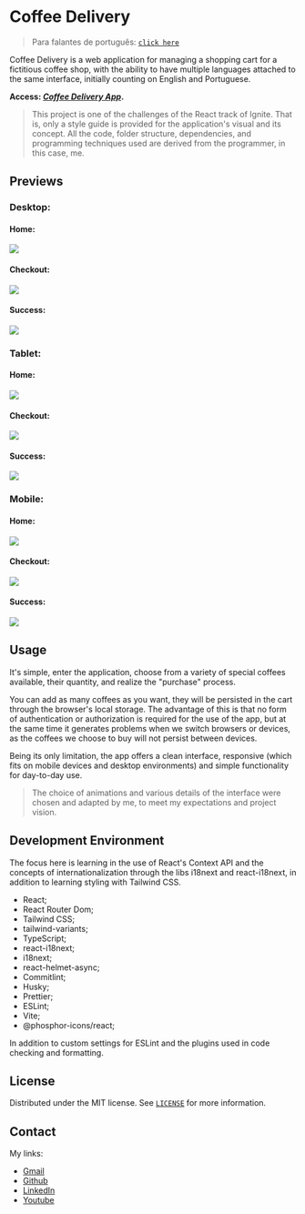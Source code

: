 # Coffee Delivery

> Para falantes de português: [`click here`](./README_PT.MD)

Coffee Delivery is a web application for managing a shopping cart for a fictitious coffee shop, with the ability to have multiple languages attached to the same interface, initially counting on English and Portuguese.

**Access: [_Coffee Delivery App_](https://coffee-delivery-eddyyxxyy.vercel.app/).**

> This project is one of the challenges of the React track of Ignite. That is, only a style guide is provided for the application's visual and its concept. All the code, folder structure, dependencies, and programming techniques used are derived from the programmer, in this case, me.

## Previews

### Desktop:

#### Home:

![](./previews/home-desktop-preview-1-en.png)

#### Checkout:

![](./previews/checkout-desktop-preview-1-en.png)

#### Success:

![](./previews/success-desktop-1-en.png)

### Tablet:

#### Home:

![](./previews/home-tablet-preview-1-en.png)

#### Checkout:

![](./previews/checkout-tablet-preview-1-en.png)

#### Success:

![](./previews/success-tablet-1-en.png)

### Mobile:

#### Home:

![](./previews/home-mobile-preview-1-en.png)

#### Checkout:

![](./previews/checkout-mobile-preview-1-en.png)

#### Success:

![](./previews/success-mobile-1-en.png)

## Usage

It's simple, enter the application, choose from a variety of special coffees available, their quantity, and realize the "purchase" process.

You can add as many coffees as you want, they will be persisted in the cart through the browser's local storage. The advantage of this is that no form of authentication or authorization is required for the use of the app, but at the same time it generates problems when we switch browsers or devices, as the coffees we choose to buy will not persist between devices.

Being its only limitation, the app offers a clean interface, responsive (which fits on mobile devices and desktop environments) and simple functionality for day-to-day use.

> The choice of animations and various details of the interface were chosen and adapted by me, to meet my expectations and project vision.

## Development Environment

The focus here is learning in the use of React's Context API and the concepts of internationalization through the libs i18next and react-i18next, in addition to learning styling with Tailwind CSS.

- React;
- React Router Dom;
- Tailwind CSS;
- tailwind-variants;
- TypeScript;
- react-i18next;
- i18next;
- react-helmet-async;
- Commitlint;
- Husky;
- Prettier;
- ESLint;
- Vite;
- @phosphor-icons/react;

In addition to custom settings for ESLint and the plugins used in code checking and formatting.

## License

Distributed under the MIT license. See [`LICENSE`](./LICENSE) for more information.

## Contact

My links:

- [Gmail](mailto:dev.eddyyxxyy@gmail.com?)
- [Github](https://github.com/eddyyxxyy)
- [LinkedIn](https://www.linkedin.com/in/eeddyyxxyy/)
- [Youtube](https://www.youtube.com/@eddyxide)
